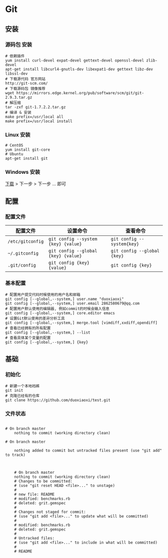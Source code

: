 # Git

## 安装

### 源码包 安装

```shell
# 依赖插件
yum install curl-devel expat-devel gettext-devel openssl-devel zlib-devel
apt-get install libcurl4-gnutls-dev libexpat1-dev gettext libz-dev libssl-dev
# 下载源代码 官方网站
http://git-scm.com/
# 下载源码包 镜像推荐
wget https://mirrors.edge.kernel.org/pub/software/scm/git/git-2.9.3.tar.gz
# 解压缩
tar -zxf git-1.7.2.2.tar.gz
# 编译 & 安装
make prefix=/usr/local all
make prefix=/usr/local install
```

### Linux 安装

```shell
# CentOS
yum install git-core
# Ubuntu
apt-get install git
```

### Windows 安装

[下载]( https://git-scm.com/ ) > 下一步 > 下一步 ... 即可

## 配置

### 配置文件

| 配置文件         | 设置命令                            | 查看命令                    |
| ---------------- | ----------------------------------- | --------------------------- |
| `/etc/gitconfig` | `git config --system {key} {value}` | `git config --system{key}`  |
| `~/.gitconfig`   | `git config --global {key} {value}` | `git config --global {key}` |
| `.git/config`    | `git config {key} {value}`          | `git config {key}`          |

### 基本配置

```shell
# 配置用户提交代码时候使用的用户名和邮箱
git config [--global,--system,] user.name "duoxiaoxi"
git config [--global,--system,] user.email 2862580679@qq.com
# 配置用户默认使用的编辑器, 例如commit的时候会输入信息
git config [--global,--system,] core.editor emacs
# 设置Git默认使用的差异分析工具
git config [--global,--system,] merge.tool [vimdiff,xxdiff,opendiff]
# 查看已经拥有的所有配置
git config [--global,--system,] --list
# 查看具体某个变量的配置
git config [--global,--system,] {key}
```

## 基础

### 初始化

```shell
# 新建一个本地裆裤
git init
# 克隆已经有的仓库
git clone https://github.com/duoxiaoxi/test.git
```

### 文件状态

```shell

# On branch master
    nothing to commit (working directory clean)
    
# On branch master
    
    nothing added to commit but untracked files present (use "git add" to track)

    
    
    # On branch master
    nothing to commit (working directory clean)
    # Changes to be committed:
    # (use "git reset HEAD <file>..." to unstage)
    #
    # new file: README
    # modified: benchmarks.rb
    # deleted: grit.gemspec
    #
    # Changes not staged for commit:
    # (use "git add <file>..." to update what will be committed)
    #
    # modified: benchmarks.rb
    # deleted: grit.gemspec
    #
    # Untracked files:
    # (use "git add <file>..." to include in what will be committed)
    #
    # README

```

























